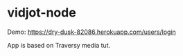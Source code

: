 # vidjot-node

Demo: https://dry-dusk-82086.herokuapp.com/users/login

App is based on Traversy media tut.
